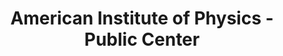 ---
layout: repo
title: "American Institute of Physics  - Public Center"
id: 20948
permalink: repos/20948/
---